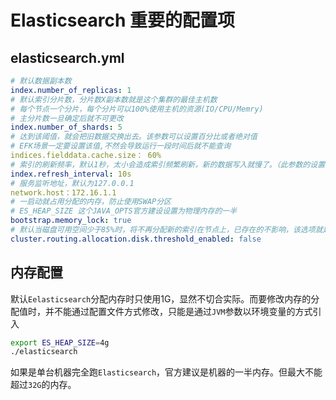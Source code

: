 # Elasticsearch 重要的配置项

## elasticsearch.yml

```yml
# 默认数据副本数
index.number_of_replicas: 1
# 默认索引分片数，分片数X副本数就是这个集群的最佳主机数
# 每个节点一个分片，每个分片可以100%使用主机的资源(IO/CPU/Memry)
# 主分片数一旦确定后就不可更改
index.number_of_shards: 5
# 达到该阈值，就会把旧数据交换出去。该参数可以设置百分比或者绝对值
# EFK场景一定要设置该值,不然会导致运行一段时间后就不能查询
indices.fielddata.cache.size： 60%
# 索引的刷新频率，默认1秒，太小会造成索引频繁刷新，新的数据写入就慢了。（此参数的设置需要在写入性能和实时搜索中取平衡）通常在ELK场景中需要将值调大一些比如60s，在有_template的情况下，需要设置在应用的_template中才生效。
index.refresh_interval: 10s
# 服务监听地址，默认为127.0.0.1
network.host：172.16.1.1
# 一启动就占用分配的内存，防止使用SWAP分区
# ES_HEAP_SIZE 这个JAVA_OPTS官方建设设置为物理内存的一半
bootstrap.memory_lock: true
# 默认当磁盘可用空间少于85%时，将不再分配新的索引在节点上，已存在的不影响，该选项就是取消85%的限制，生产配合磁盘监控即可
cluster.routing.allocation.disk.threshold_enabled: false
```

## 内存配置

 默认`Eelasticsearch`分配内存时只使用1G，显然不切合实际。而要修改内存的分配值时，并不能通过配置文件方式修改，只能是通过`JVM`参数以环境变量的方式引入

```bash
export ES_HEAP_SIZE=4g
./elasticsearch
```

如果是单台机器完全跑`Elasticsearch`，官方建议是机器的一半内存。但最大不能超过`32G`的内存。